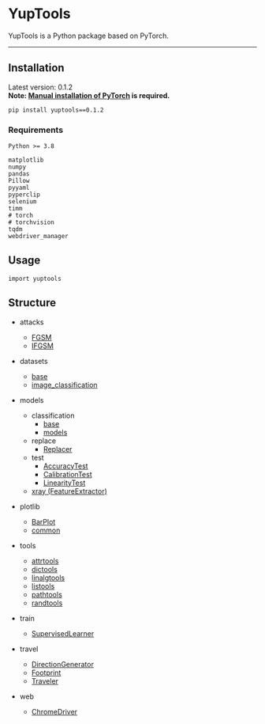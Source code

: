 # YupTools

YupTools is a Python package based on PyTorch.

---


## Installation

Latest version: 0.1.2 <br>
**Note: [Manual installation of PyTorch](https://pytorch.org/get-started/locally/) is required.**
```
pip install yuptools==0.1.2
```


### Requirements

```
Python >= 3.8

matplotlib
numpy
pandas
Pillow
pyyaml
pyperclip
selenium
timm
# torch
# torchvision
tqdm
webdriver_manager
```


## Usage

```
import yuptools
```


## Structure

- attacks
    - [FGSM](./docs/attacks/FGSM.md)
    - [IFGSM](./docs/attacks/IFGSM.md)

- datasets
    - [base](./docs/datasets/base.md)
    - [image_classification](./docs/datasets/image_classification.md)

- models
    - classification
        - [base](./docs/models/classification/base.md)
        - [models](./docs/models/classification/models.md)
    - replace
        - [Replacer](docs/models/replace/base/Replacer.md)
    - test
        - [AccuracyTest](docs/models/test/AccuracyTest.md)
        - [CalibrationTest](docs/models/test/CalibrationTest.md)
        - [LinearityTest](docs/models/test/LinearityTest.md)
    - [xray (FeatureExtractor)](./docs/models/xray.md)

- plotlib
    - [BarPlot](./docs/plotlib/BarPlot.md)
    - [common](./docs/plotlib/common.md)

- tools
    - [attrtools](./docs/tools/attrtools.md)
    - [dictools](./docs/tools/dictools.md)
    - [linalgtools](./docs/tools/linalgtools.md)
    - [listools](./docs/tools/listools.md)
    - [pathtools](./docs/tools/pathtools.md)
    - [randtools](./docs/tools/randtools.md)

- train
    - [SupervisedLearner](./docs/train/SupervisedLearner.md)

- travel
    - [DirectionGenerator](./docs/travel/DirectionGenerator.md)
    - [Footprint](./docs/travel/Footprint.md)
    - [Traveler](./docs/travel/Traveler.md)

- web
    - [ChromeDriver](./docs/web/chrome/driver/ChromeDriver.md)
